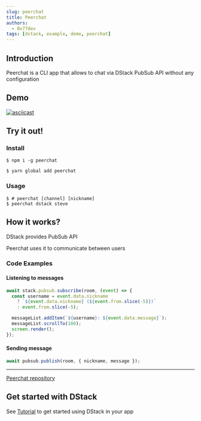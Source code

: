 ```yaml
---
slug: peerchat
title: Peerchat
authors:
  - 0x77dev
tags: [dstack, example, demo, peerchat]
---
```


## Introduction

Peerchat is a CLI app that allows to chat via DStack PubSub API without any configuration

## Demo

[![asciicast](https://asciinema.org/a/465056.svg)](https://asciinema.org/a/465056)

## Try it out!

### Install

```console
$ npm i -g peerchat
```

```console
$ yarn global add peerchat
```


### Usage

```console
$ # peerchat [channel] [nickname]
$ peerchat dstack steve
```

## How it works?

DStack provides PubSub API

Peerchat uses it to communicate between users

### Code Examples

#### Listening to messages

```javascript
await stack.pubsub.subscribe(room, (event) => {
  const username = event.data.nickname
    ? `${event.data.nickname} (${event.from.slice(-5)})`
    : event.from.slice(-5);

  messageList.addItem(`${username}: ${event.data.message}`);
  messageList.scrollTo(100);
  screen.render();
});
```

#### Sending message

```javascript
await pubsub.publish(room, { nickname, message });
```

---

[Peerchat repository](https://github.com/dstack-js/chat)

## Get started with DStack

See [Tutorial](/docs/intro) to get started using DStack in your app
